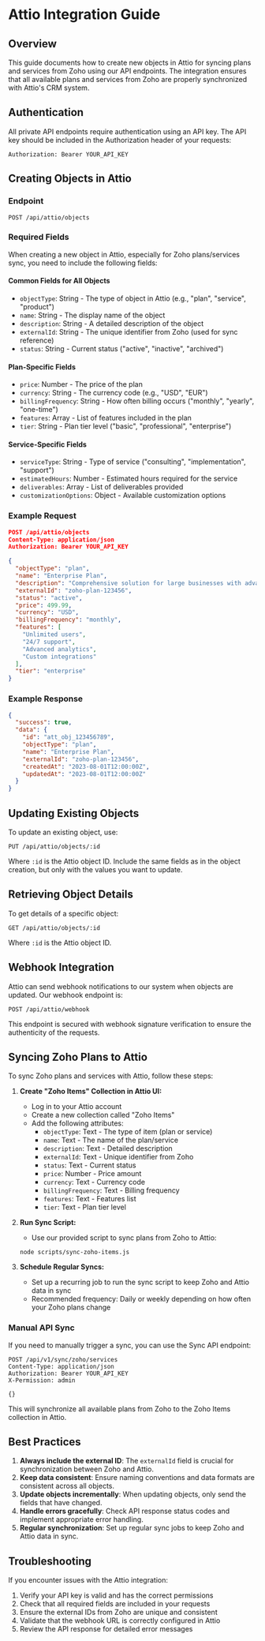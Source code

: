 # Attio Integration Guide

## Overview

This guide documents how to create new objects in Attio for syncing plans and services from Zoho using our API endpoints. The integration ensures that all available plans and services from Zoho are properly synchronized with Attio's CRM system.

## Authentication

All private API endpoints require authentication using an API key. The API key should be included in the Authorization header of your requests:

```
Authorization: Bearer YOUR_API_KEY
```

## Creating Objects in Attio

### Endpoint

```
POST /api/attio/objects
```

### Required Fields

When creating a new object in Attio, especially for Zoho plans/services sync, you need to include the following fields:

#### Common Fields for All Objects

- `objectType`: String - The type of object in Attio (e.g., "plan", "service", "product")
- `name`: String - The display name of the object
- `description`: String - A detailed description of the object
- `externalId`: String - The unique identifier from Zoho (used for sync reference)
- `status`: String - Current status ("active", "inactive", "archived")

#### Plan-Specific Fields

- `price`: Number - The price of the plan
- `currency`: String - The currency code (e.g., "USD", "EUR")
- `billingFrequency`: String - How often billing occurs ("monthly", "yearly", "one-time")
- `features`: Array - List of features included in the plan
- `tier`: String - Plan tier level ("basic", "professional", "enterprise")

#### Service-Specific Fields

- `serviceType`: String - Type of service ("consulting", "implementation", "support")
- `estimatedHours`: Number - Estimated hours required for the service
- `deliverables`: Array - List of deliverables provided
- `customizationOptions`: Object - Available customization options

### Example Request

```json
POST /api/attio/objects
Content-Type: application/json
Authorization: Bearer YOUR_API_KEY

{
  "objectType": "plan",
  "name": "Enterprise Plan",
  "description": "Comprehensive solution for large businesses with advanced features",
  "externalId": "zoho-plan-123456",
  "status": "active",
  "price": 499.99,
  "currency": "USD",
  "billingFrequency": "monthly",
  "features": [
    "Unlimited users",
    "24/7 support",
    "Advanced analytics",
    "Custom integrations"
  ],
  "tier": "enterprise"
}
```

### Example Response

```json
{
  "success": true,
  "data": {
    "id": "att_obj_123456789",
    "objectType": "plan",
    "name": "Enterprise Plan",
    "externalId": "zoho-plan-123456",
    "createdAt": "2023-08-01T12:00:00Z",
    "updatedAt": "2023-08-01T12:00:00Z"
  }
}
```

## Updating Existing Objects

To update an existing object, use:

```
PUT /api/attio/objects/:id
```

Where `:id` is the Attio object ID. Include the same fields as in the object creation, but only with the values you want to update.

## Retrieving Object Details

To get details of a specific object:

```
GET /api/attio/objects/:id
```

Where `:id` is the Attio object ID.

## Webhook Integration

Attio can send webhook notifications to our system when objects are updated. Our webhook endpoint is:

```
POST /api/attio/webhook
```

This endpoint is secured with webhook signature verification to ensure the authenticity of the requests.

## Syncing Zoho Plans to Attio

To sync Zoho plans and services with Attio, follow these steps:

1. **Create "Zoho Items" Collection in Attio UI:**

   - Log in to your Attio account
   - Create a new collection called "Zoho Items"
   - Add the following attributes:
     - `objectType`: Text - The type of item (plan or service)
     - `name`: Text - The name of the plan/service
     - `description`: Text - Detailed description
     - `externalId`: Text - Unique identifier from Zoho
     - `status`: Text - Current status
     - `price`: Number - Price amount
     - `currency`: Text - Currency code
     - `billingFrequency`: Text - Billing frequency
     - `features`: Text - Features list
     - `tier`: Text - Plan tier level

2. **Run Sync Script:**
   - Use our provided script to sync plans from Zoho to Attio:
   ```
   node scripts/sync-zoho-items.js
   ```
3. **Schedule Regular Syncs:**
   - Set up a recurring job to run the sync script to keep Zoho and Attio data in sync
   - Recommended frequency: Daily or weekly depending on how often your Zoho plans change

### Manual API Sync

If you need to manually trigger a sync, you can use the Sync API endpoint:

```
POST /api/v1/sync/zoho/services
Content-Type: application/json
Authorization: Bearer YOUR_API_KEY
X-Permission: admin

{}
```

This will synchronize all available plans from Zoho to the Zoho Items collection in Attio.

## Best Practices

1. **Always include the external ID**: The `externalId` field is crucial for synchronization between Zoho and Attio.
2. **Keep data consistent**: Ensure naming conventions and data formats are consistent across all objects.
3. **Update objects incrementally**: When updating objects, only send the fields that have changed.
4. **Handle errors gracefully**: Check API response status codes and implement appropriate error handling.
5. **Regular synchronization**: Set up regular sync jobs to keep Zoho and Attio data in sync.

## Troubleshooting

If you encounter issues with the Attio integration:

1. Verify your API key is valid and has the correct permissions
2. Check that all required fields are included in your requests
3. Ensure the external IDs from Zoho are unique and consistent
4. Validate that the webhook URL is correctly configured in Attio
5. Review the API response for detailed error messages
